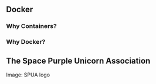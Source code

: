 



## Docker
### Why Containers?
### Why Docker?
## The Space Purple Unicorn Association
Image: SPUA logo
